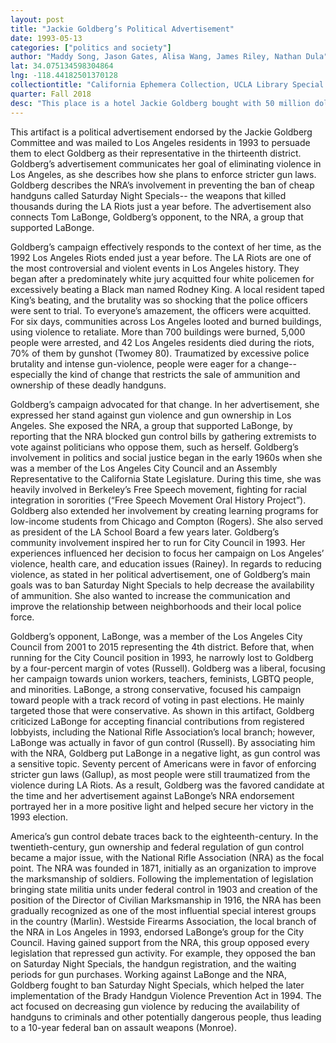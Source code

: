 ```yaml
---
layout: post
title: "Jackie Goldberg’s Political Advertisement"
date: 1993-05-13
categories: ["politics and society"]
author: "Maddy Song, Jason Gates, Alisa Wang, James Riley, Nathan Dula"
lat: 34.075134598304864
lng: -118.44182501370128
collectiontitle: "California Ephemera Collection, UCLA Library Special Collections"
quarter: Fall 2018
desc: "This place is a hotel Jackie Goldberg bought with 50 million dollars coming from taxpayers with the goal of using this hotel for educational purposes."
---
```


This artifact is a political advertisement endorsed by the Jackie Goldberg Committee and was mailed to Los Angeles residents in 1993 to persuade them to elect Goldberg as their representative in the thirteenth district. Goldberg’s advertisement communicates her goal of eliminating violence in Los Angeles, as she describes how she plans to enforce stricter gun laws. Goldberg describes the NRA’s involvement in preventing the ban of cheap handguns called Saturday Night Specials-- the weapons that killed thousands during the LA Riots just a year before. The advertisement also connects Tom LaBonge, Goldberg’s opponent, to the NRA, a group that supported LaBonge. 

Goldberg’s campaign effectively responds to the context of her time, as the 1992 Los Angeles Riots ended just a year before. The LA Riots are one of the most controversial and violent events in Los Angeles history. They began after a predominately white jury acquitted four white policemen for excessively beating a Black man named Rodney King. A local resident taped King’s beating, and the brutality was so shocking that the police officers were sent to trial. To everyone’s amazement, the officers were acquitted. For six days, communities across Los Angeles looted and burned buildings, using violence to retaliate. More than 700 buildings were burned, 5,000 people were arrested, and 42 Los Angeles residents died during the riots, 70% of them by gunshot (Twomey 80). Traumatized by excessive police brutality and intense gun-violence, people were eager for a change-- especially the kind of change that restricts the sale of ammunition and ownership of these deadly handguns.

Goldberg’s campaign advocated for that change. In her advertisement, she expressed her stand against gun violence and gun ownership in Los Angeles. She exposed the NRA, a group that supported LaBonge, by reporting that the NRA blocked gun control bills by gathering extremists to vote against politicians who oppose them, such as herself. Goldberg’s involvement in politics and social justice began in the early 1960s when she was a member of the Los Angeles City Council and an Assembly Representative to the California State Legislature. During this time, she was heavily involved in Berkeley’s Free Speech movement, fighting for racial integration in sororities (“Free Speech Movement Oral History Project”). Goldberg also extended her involvement by creating learning programs for low-income students from Chicago and Compton (Rogers). She also served as president of the LA School Board a few years later. Goldberg’s community involvement inspired her to run for City Council in 1993. Her experiences influenced her decision to focus her campaign on Los Angeles’ violence, health care, and education issues (Rainey). In regards to reducing violence, as stated in her political advertisement, one of Goldberg’s main goals was to ban Saturday Night Specials to help decrease the availability of ammunition. She also wanted to increase the communication and improve the relationship between neighborhoods and their local police force. 

Goldberg’s opponent, LaBonge, was a member of the Los Angeles City Council from 2001 to 2015 representing the 4th district. Before that, when running for the City Council position in 1993, he narrowly lost to Goldberg by a four-percent margin of votes (Russell). Goldberg was a liberal, focusing her campaign towards union workers, teachers, feminists, LGBTQ people, and minorities. LaBonge, a strong conservative, focused his campaign toward people with a track record of voting in past elections. He mainly targeted those that were conservative. As shown in this artifact, Goldberg criticized LaBonge for accepting financial contributions from registered lobbyists, including the National Rifle Association’s local branch; however, LaBonge was actually in favor of gun control (Russell). By associating him with the NRA, Goldberg put LaBonge in a negative light, as gun control was a sensitive topic. Seventy percent of Americans were in favor of enforcing stricter gun laws (Gallup), as most people were still traumatized from the violence during LA Riots. As a result, Goldberg was the favored candidate at the time and her advertisement against LaBonge’s NRA endorsement portrayed her in a more positive light and helped secure her victory in the 1993 election.

America’s gun control debate traces back to the eighteenth-century. In the twentieth-century, gun ownership and federal regulation of gun control became a major issue, with the National Rifle Association (NRA) as the focal point. The NRA was founded in 1871, initially as an organization to improve the marksmanship of soldiers. Following the implementation of legislation bringing state militia units under federal control in 1903 and creation of the position of the Director of Civilian Marksmanship in 1916, the NRA has been gradually recognized as one of the most influential special interest groups in the country (Marlin). Westside Firearms Association, the local branch of the NRA in Los Angeles in 1993, endorsed LaBonge’s group for the City Council. Having gained support from the NRA, this group opposed every legislation that repressed gun activity. For example, they opposed the ban on Saturday Night Specials, the handgun registration, and the waiting periods for gun purchases. Working against LaBonge and the NRA, Goldberg fought to ban Saturday Night Specials, which helped the later implementation of the Brady Handgun Violence Prevention Act in 1994. The act focused on decreasing gun violence by reducing the availability of handguns to criminals and other potentially dangerous people, thus leading to a 10-year federal ban on assault weapons (Monroe).
